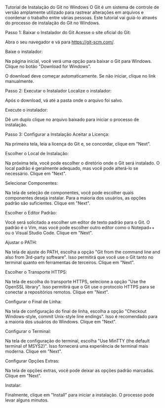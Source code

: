 Tutorial de Instalação do Git no Windows
O Git é um sistema de controle de versão amplamente utilizado para rastrear alterações em arquivos e coordenar o trabalho entre várias pessoas. Este tutorial vai guiá-lo através do processo de instalação do Git no Windows.

Passo 1: Baixar o Instalador do Git
Acesse o site oficial do Git:

Abra o seu navegador e vá para https://git-scm.com/.

Baixe o instalador:

Na página inicial, você verá uma opção para baixar o Git para Windows. Clique no botão "Download for Windows".

O download deve começar automaticamente. Se não iniciar, clique no link manualmente.

Passo 2: Executar o Instalador
Localize o instalador:

Após o download, vá até a pasta onde o arquivo foi salvo.

Execute o instalador:

Dê um duplo clique no arquivo baixado para iniciar o processo de instalação.

Passo 3: Configurar a Instalação
Aceitar a Licença:

Na primeira tela, leia a licença do Git e, se concordar, clique em "Next".

Escolher o Local de Instalação:

Na próxima tela, você pode escolher o diretório onde o Git será instalado. O local padrão é geralmente adequado, mas você pode alterá-lo se necessário. Clique em "Next".

Selecionar Componentes:

Na tela de seleção de componentes, você pode escolher quais componentes deseja instalar. Para a maioria dos usuários, as opções padrão são suficientes. Clique em "Next".

Escolher o Editor Padrão:

Você será solicitado a escolher um editor de texto padrão para o Git. O padrão é o Vim, mas você pode escolher outro editor como o Notepad++ ou o Visual Studio Code. Clique em "Next".

Ajustar o PATH:

Na tela de ajuste do PATH, escolha a opção "Git from the command line and also from 3rd-party software". Isso permitirá que você use o Git tanto no terminal quanto em ferramentas de terceiros. Clique em "Next".

Escolher o Transporte HTTPS:

Na tela de escolha do transporte HTTPS, selecione a opção "Use the OpenSSL library". Isso permitirá que o Git use o protocolo HTTPS para se conectar a repositórios remotos. Clique em "Next".

Configurar o Final de Linha:

Na tela de configuração do final de linha, escolha a opção "Checkout Windows-style, commit Unix-style line endings". Isso é recomendado para a maioria dos usuários do Windows. Clique em "Next".

Configurar o Terminal:

Na tela de configuração do terminal, escolha "Use MinTTY (the default terminal of MSYS2)". Isso fornecerá uma experiência de terminal mais moderna. Clique em "Next".

Configurar Opções Extras:

Na tela de opções extras, você pode deixar as opções padrão marcadas. Clique em "Next".

Instalar:

Finalmente, clique em "Install" para iniciar a instalação. O processo pode levar alguns minutos.
